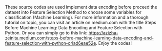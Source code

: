 These source codes are used implement data encoding before proceed the dataset into Feature Selection Method to choose some variables for classification (Machine Learning).
For more information and a thorough tutorial on topic, you can visit an article on medium.com with the title Steps Before Machine Learning: Data Encoding and Feature Selection with Python. 
Or you can simply go to this link: https://azizha-zeinita.medium.com/steps-before-machine-learning-data-encoding-and-feature-selection-with-python-c4ad6eae52e. Enjoy the codes!
